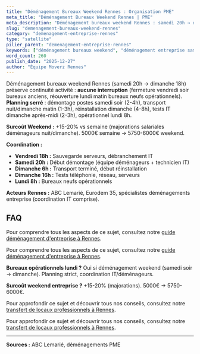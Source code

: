 ```yaml
---
title: "Déménagement Bureaux Weekend Rennes : Organisation PME"
meta_title: "Déménagement Bureaux Weekend Rennes | PME"
meta_description: "Déménagement bureaux weekend Rennes : samedi 20h → dimanche 18h (continuité lundi matin). Planning IT, téléphonie. +15% tarifs vs semaine."
slug: "demenagement-bureaux-weekend-rennes"
category: "demenagement-entreprise-rennes"
type: "satellite"
pilier_parent: "demenagement-entreprise-rennes"
keywords: ["déménagement bureaux weekend", "déménagement entreprise samedi"]
word_count: 260
publish_date: "2025-12-27"
author: "Équipe Moverz Rennes"
---
```


Déménagement bureaux weekend Rennes (samedi 20h → dimanche 18h) préserve continuité activité : **aucune interruption** (fermeture vendredi soir bureaux anciens, réouverture lundi matin bureaux neufs opérationnels). **Planning serré** : démontage postes samedi soir (2-4h), transport nuit/dimanche matin (1-3h), réinstallation dimanche (4-8h), tests IT dimanche après-midi (2-3h), opérationnel lundi 8h.

**Surcoût Weekend :** +15-20% vs semaine (majorations salariales déménageurs nuit/dimanche). 5000€ semaine → 5750-6000€ weekend.

**Coordination :**
- **Vendredi 18h :** Sauvegarde serveurs, débranchement IT
- **Samedi 20h :** Début démontage (équipe déménageurs + technicien IT)
- **Dimanche 6h :** Transport terminé, début réinstallation
- **Dimanche 16h :** Tests téléphonie, réseau, serveurs
- **Lundi 8h :** Bureaux neufs opérationnels

**Acteurs Rennes :** ABC Lemarié, Eurodem 35, spécialistes déménagements entreprise (coordination IT comprise).

## FAQ

Pour comprendre tous les aspects de ce sujet, consultez notre [guide déménagement d'entreprise à Rennes](/blog/demenagement-rennes/demenagement-d-entreprise-rennes).

Pour comprendre tous les aspects de ce sujet, consultez notre [guide déménagement d'entreprise à Rennes](/blog/demenagement-rennes/demenagement-d-entreprise-rennes).

**Bureaux opérationnels lundi ?**
Oui si déménagement weekend (samedi soir → dimanche). Planning strict, coordination IT/déménageurs.

**Surcoût weekend entreprise ?**
+15-20% (majorations). 5000€ → 5750-6000€.

Pour approfondir ce sujet et découvrir tous nos conseils, consultez notre [transfert de locaux professionnels à Rennes](/blog/demenagement-rennes/demenagement-d-entreprise-rennes).

Pour approfondir ce sujet et découvrir tous nos conseils, consultez notre [transfert de locaux professionnels à Rennes](/blog/demenagement-rennes/demenagement-d-entreprise-rennes).

---
**Sources :** ABC Lemarié, déménagements PME

